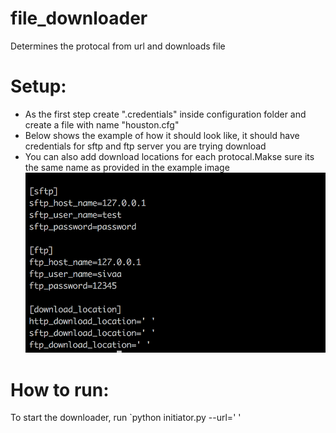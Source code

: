 # file_downloader
Determines the protocal from url and downloads file

# Setup:
  * As the first step create ".credentials" inside configuration folder and create a file with name "houston.cfg"
  * Below shows the example of how it should look like, it should have credentials for sftp and ftp server you are trying download
  * You can also add download locations for each protocal.Makse sure its the same name as provided in the example image
  ![alt text](screenshots/config_example.png)

# How to run:

To start the downloader, run `python initiator.py --url=' '
